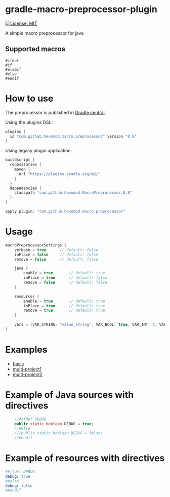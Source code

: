 # gradle-macro-preprocessor-plugin
[![License: MIT](https://img.shields.io/badge/License-MIT-brightgreen.svg?style=flat-square)](https://opensource.org/licenses/MIT)

A simple macro preprocessor for java

## Supported macros

`#ifdef`  
`#if`  
`#elseif`  
`#else`  
`#endif`  

# How to use

The preprocessor is published in [Gradle central](https://plugins.gradle.org/plugin/com.github.hexomod.macro.preprocessor).

Using the plugins DSL:
```gradle
plugins {
  id "com.github.hexomod.macro.preprocessor" version "0.8"
}
```

Using legacy plugin application:
```gradle
buildscript {
  repositories {
    maven {
      url "https://plugins.gradle.org/m2/"
    }
  }
  dependencies {
    classpath "com.github.hexomod:MacroPreprocessor:0.8"
  }
}

apply plugin: "com.github.hexomod.macro.preprocessor"
```

# Usage

```gradle
macroPreprocessorSettings {
    verbose = true      // default: false
    inPlace = false     // default: false
    remove = false      // default: false

    java {
        enable = true       // default: true
        inPlace = true      // default: false
        remove = false      // default: false
    }

    resources {
        enable = true       // default: true
        inPlace = true      // default: true
        remove = true       // default: true
    }
    
    vars = [VAR_STRING: "value_string", VAR_BOOL: true, VAR_INT: 1, VAR_DOUBLE: 2.0, PROJECT: "Basic", DEBUG: true]
}
```

# Examples

- [basic](samples/basic)
- [multi-project1](samples/multi/projects/project1)
- [multi-project2](samples/multi/projects/project2)


# Example of Java sources with directives

```Java
    //#ifdef DEBUG
    public static boolean DEBUG = true; 
    //#else
    ///public static boolean DEBUG = false; 
    //#endif
```


# Example of resources with directives

```yml
##ifdef DEBUG
debug: true
##else
debug: false
##endif
```